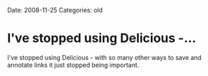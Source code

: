 Date: 2008-11-25
Categories: old

# I've stopped using Delicious -...

I've stopped using Delicious - with so many other ways to save and annotate links it just stopped being important.
